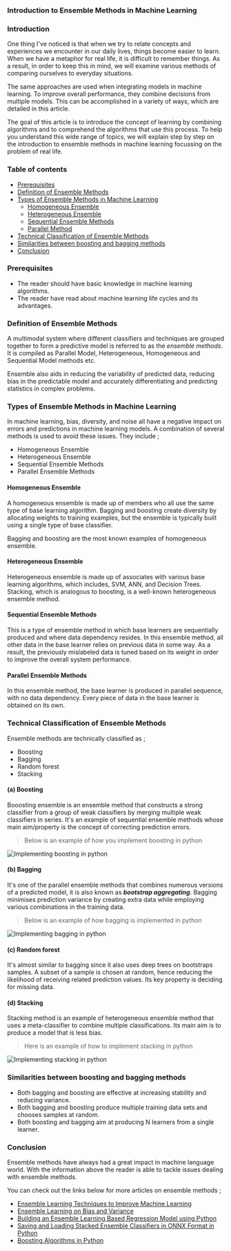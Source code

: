 ### Introduction to Ensemble Methods in Machine Learning

### Introduction
One thing I've noticed is that when we try to relate concepts and experiences we encounter in our daily lives, things become easier to learn. When we have a metaphor for real life, it is difficult to remember things. As a result, in order to keep this in mind, we will examine various methods of comparing ourselves to everyday situations.

The same approaches are used when integrating models in machine learning. To improve overall performance, they combine decisions from multiple models. This can be accomplished in a variety of ways, which are detailed in this article.

The goal of this article is to introduce the concept of learning by combining algorithms and to comprehend the algorithms that use this process. To help you understand this wide range of topics, we will explain step by step on the introduction to ensemble methods in machine learning focussing on the problem of real life.


### Table of contents
- [Prerequisites](#prerequisites)
- [Definition of Ensemble Methods](#definition-of-ensemble-methods)
- [Types of Ensemble Methods in Machine Learning](#types-of-ensemble-methods-in-machine-learning)
  - [Homogeneous Ensemble](#homogeneous-ensemble)
  - [Heterogeneous Ensemble](#heterogeneous-ensemble)
  - [Sequential Ensemble Methods](#sequential-ensemble-methods)
  - [Parallel Method](#parallel-method)
- [Technical Classification of Ensemble Methods](#technical-classification-of-ensemble-methods)
- [Similarities between boosting and bagging methods](#similarities-between-bagging-and-boosting-methods)
- [Conclusion](#conclusion)

### Prerequisites
- The reader should have basic knowledge in machine learning algorithms.
- The reader have read about machine learning life cycles and its advantages.


### Definition of Ensemble Methods
A multimodal system where different classifiers and techniques are grouped together to form a predictive model is referred to as the *ensemble methods*. It is compiled as Parallel Model, Heterogeneous, Homogeneous and Sequential Model methods etc. 

Ensemble also aids in reducing the variability of predicted data, reducing bias in the predictable model and accurately differentiating and predicting statistics in complex problems.


### Types of Ensemble Methods in Machine Learning
In machine learning, bias, diversity, and noise all have a negative impact on errors and predictions in machine learning models. A combination of several methods is used to avoid these issues. They include ;
   - Homogeneous Ensemble
   - Heterogeneous Ensemble
   - Sequential Ensemble Methods
   - Parallel Ensemble Methods


#### Homogeneous Ensemble
A homogeneous ensemble is made up of members who all use the same type of base learning algorithm. Bagging and boosting create diversity by allocating weights to training examples, but the ensemble is typically built using a single type of base classifier.

Bagging and boosting are the most known examples of homogeneous ensemble.


#### Heterogeneous Ensemble
Heterogeneous ensemble is made up of associates with various base learning algorithms, which includes, SVM, ANN, and Decision Trees. Stacking, which is analogous to boosting, is a well-known heterogeneous ensemble method.


#### Sequential Ensemble Methods
This is a type of ensemble method in which base learners are sequentially produced and where data dependency resides. In this ensemble method, all other data in the base learner relies on previous data in some way. As a result, the previously mislabeled data is tuned based on its weight in order to improve the overall system performance.


#### Parallel Ensemble Methods
In this ensemble method, the base learner is produced in parallel sequence, with no data dependency. Every piece of data in the base learner is obtained on its own.


### Technical Classification of Ensemble Methods
Ensemble methods are technically classified as ;

- Boosting
- Bagging
- Random forest
- Stacking

#### (a) Boosting
Booosting ensemble is an ensemble method that constructs a strong classifier from a group of weak classifiers by merging multiple weak classifiers in series. It's an example of sequential ensemble methods whose main aim/property is the concept of correcting prediction errors.

>Below is an example of how you implement boosting in python

![Implementing boosting in python](/engineering-education/introduction-to-ensemble-methods-in-machine-learning/boosting.jpg)

#### (b) Bagging
It's one of the parallel ensemble methods that combines numerous versions of a predicted model, it is also known as ***bootstrap aggregating***. Bagging minimises prediction variance by creating extra data while employing various combinations in the training data.

> Below is an example of how bagging is implemented in python

![Implementing bagging in python](/engineering-education/introduction-to-ensemble-methods-in-machine-learning/bagging.jpg)

#### (c) Random forest
It's almost similar to bagging since it also uses deep trees on bootstraps samples. A subset of a sample is chosen at random, hence reducing the likelihood of receiving related prediction values. Its key property is deciding for missing data.


#### (d) Stacking
Stacking method is an example of heterogeneous ensemble method that uses a meta-classifier to combine multiple classifications. Its main aim is to produce a model that is less bias.

>Here is an example of how to implement stacking in python

![Implementing stacking in python](/engineering-education/introduction-to-ensemble-methods-in-machine-learning/stacking.jpg)

### Similarities between boosting and bagging methods
- Both bagging and boosting are effective at increasing stability and reducing variance.
- Both bagging and boosting produce multiple training data sets and chooses samples at random.
- Both boosting and bagging aim at producing N learners from a single learner.

### Conclusion
Ensemble methods have always had a great impact in machine language world. With the information above the reader is able to tackle issues dealing with ensemble methods. 

You can check out the links below for more articles on ensemble methods ;
- [Ensemble Learning Techniques to Improve Machine Learning](https://www.section.io/engineering-education/ensemble-learning/)
- [Ensemble Learning on Bias and Variance](https://www.section.io/engineering-education/ensemble-bias-var/)
- [Building an Ensemble Learning Based Regression Model using Python](https://www.section.io/engineering-education/ensemble-learning-based-regression-model-using-python/)
- [Saving and Loading Stacked Ensemble Classifiers in ONNX Format in Python](https://www.section.io/engineering-education/save-and-load-stacked-ensembles-in-onnx/)
- [Boosting Algorithms in Python](https://www.section.io/engineering-education/boosting-algorithms-python/)



